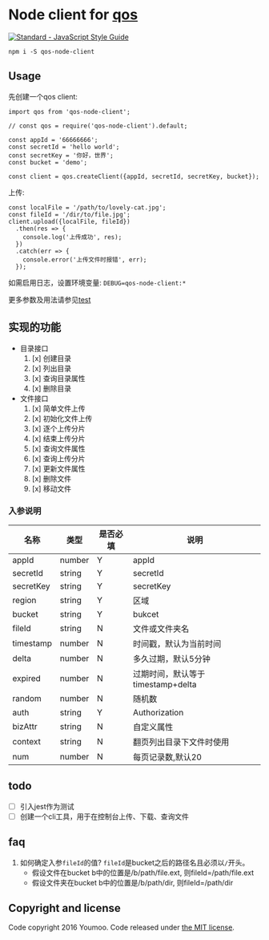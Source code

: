 Node client for [qos](https://www.qcloud.com/doc/api/435/6052)
===============

[![Standard - JavaScript Style Guide](https://img.shields.io/badge/code%20style-standard-brightgreen.svg)](http://standardjs.com/)

`npm i -S qos-node-client`

## Usage

先创建一个qos client:

```
import qos from 'qos-node-client';

// const qos = require('qos-node-client').default;

const appId = '66666666';
const secretId = 'hello world';
const secretKey = '你好，世界';
const bucket = 'demo';

const client = qos.createClient({appId, secretId, secretKey, bucket});
```

上传:

```
const localFile = '/path/to/lovely-cat.jpg';
const fileId = '/dir/to/file.jpg';
client.upload({localFile, fileId})
  .then(res => {
    console.log('上传成功', res);
  })
  .catch(err => {
    console.error('上传文件时报错', err);
  });
```

如需启用日志，设置环境变量: `DEBUG=qos-node-client:*`

更多参数及用法请参见[test](src/test)


## 实现的功能

- 目录接口
  1. [x] 创建目录
  2. [x] 列出目录
  3. [x] 查询目录属性
  4. [x] 删除目录
- 文件接口
  1. [x] 简单文件上传
  2. [x] 初始化文件上传
  3. [x] 逐个上传分片
  4. [x] 结束上传分片
  5. [x] 查询文件属性
  6. [x] 查询上传分片
  7. [x] 更新文件属性
  8. [x] 删除文件
  9. [x] 移动文件


### 入参说明

|    名称   |  类型  | 是否必填 |                说明               |
|-----------|--------|----------|-----------------------------------|
| appId     | number | Y        | appId                             |
| secretId  | string | Y        | secretId                          |
| secretKey | string | Y        | secretKey                         |
| region    | string | Y        | 区域                              |
| bucket    | string | Y        | bukcet                            |
| fileId    | string | N        | 文件或文件夹名                    |
| timestamp | number | N        | 时间戳，默认为当前时间            |
| delta     | number | N        | 多久过期，默认5分钟               |
| expired   | number | N        | 过期时间，默认等于timestamp+delta |
| random    | number | N        | 随机数                            |
| auth      | string | Y        | Authorization                     |
| bizAttr   | string | N        | 自定义属性                      |
| context   | string | N        | 翻页列出目录下文件时使用        |
| num       | number | N        | 每页记录数,默认20                   |

## todo

- [ ] 引入jest作为测试
- [ ] 创建一个cli工具，用于在控制台上传、下载、查询文件

## faq

1. 如何确定入参`fileId`的值?
    `fileId`是bucket之后的路径名且必须以`/`开头。
    - 假设文件在bucket b中的位置是/b/path/file.ext, 则fileId=/path/file.ext
    - 假设文件夹在bucket b中的位置是/b/path/dir, 则fileId=/path/dir


## Copyright and license

Code copyright 2016 Youmoo. Code released under [the MIT license](LICENSE).

